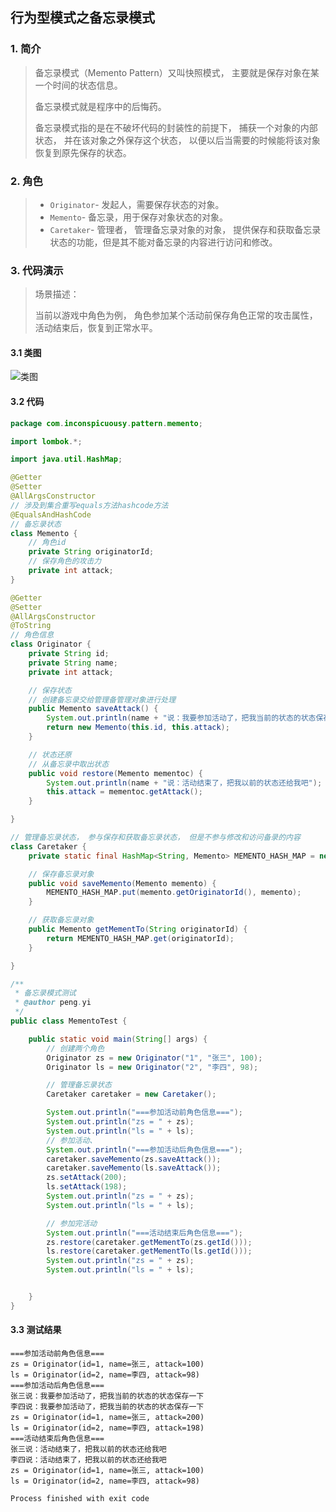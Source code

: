 ## 行为型模式之备忘录模式

### 1. 简介

> 备忘录模式（Memento Pattern）又叫快照模式， 主要就是保存对象在某一个时间的状态信息。
>
> 备忘录模式就是程序中的后悔药。
>
> 备忘录模式指的是在不破坏代码的封装性的前提下， 捕获一个对象的内部状态， 并在该对象之外保存这个状态， 以便以后当需要的时候能将该对象恢复到原先保存的状态。

### 2. 角色

> - `Originator`- 发起人，需要保存状态的对象。
> - `Memento`- 备忘录，用于保存对象状态的对象。
> - `Caretaker`- 管理者， 管理备忘录对象的对象， 提供保存和获取备忘录状态的功能，但是其不能对备忘录的内容进行访问和修改。

### 3. 代码演示

> 场景描述：
>
> 当前以游戏中角色为例， 角色参加某个活动前保存角色正常的攻击属性，活动结束后，恢复到正常水平。

#### 3.1 类图

![类图](https://raw.githubusercontent.com/inconspicuousy-start/image/master/1601262914.jpg)

#### 3.2 代码

```java
package com.inconspicuousy.pattern.memento;

import lombok.*;

import java.util.HashMap;

@Getter
@Setter
@AllArgsConstructor
// 涉及到集合重写equals方法hashcode方法
@EqualsAndHashCode
// 备忘录状态
class Memento {
    // 角色id
    private String originatorId;
    // 保存角色的攻击力
    private int attack;
}

@Getter
@Setter
@AllArgsConstructor
@ToString
// 角色信息
class Originator {
    private String id;
    private String name;
    private int attack;

    // 保存状态
    // 创建备忘录交给管理备管理对象进行处理
    public Memento saveAttack() {
        System.out.println(name + "说：我要参加活动了，把我当前的状态的状态保存一下");
        return new Memento(this.id, this.attack);
    }

    // 状态还原
    // 从备忘录中取出状态
    public void restore(Memento mementoc) {
        System.out.println(name + "说：活动结束了，把我以前的状态还给我吧");
        this.attack = mementoc.getAttack();
    }

}

// 管理备忘录状态， 参与保存和获取备忘录状态， 但是不参与修改和访问备录的内容
class Caretaker {
    private static final HashMap<String, Memento> MEMENTO_HASH_MAP = new HashMap<>();

    // 保存备忘录对象
    public void saveMemento(Memento memento) {
        MEMENTO_HASH_MAP.put(memento.getOriginatorId(), memento);
    }

    // 获取备忘录对象
    public Memento getMementTo(String originatorId) {
        return MEMENTO_HASH_MAP.get(originatorId);
    }

}

/**
 * 备忘录模式测试
 * @author peng.yi
 */
public class MementoTest {

    public static void main(String[] args) {
        // 创建两个角色
        Originator zs = new Originator("1", "张三", 100);
        Originator ls = new Originator("2", "李四", 98);

        // 管理备忘录状态
        Caretaker caretaker = new Caretaker();

        System.out.println("===参加活动前角色信息===");
        System.out.println("zs = " + zs);
        System.out.println("ls = " + ls);
        // 参加活动、
        System.out.println("===参加活动后角色信息===");
        caretaker.saveMemento(zs.saveAttack());
        caretaker.saveMemento(ls.saveAttack());
        zs.setAttack(200);
        ls.setAttack(198);
        System.out.println("zs = " + zs);
        System.out.println("ls = " + ls);

        // 参加完活动
        System.out.println("===活动结束后角色信息===");
        zs.restore(caretaker.getMementTo(zs.getId()));
        ls.restore(caretaker.getMementTo(ls.getId()));
        System.out.println("zs = " + zs);
        System.out.println("ls = " + ls);


    }
}
```

#### 3.3 测试结果

```shell
===参加活动前角色信息===
zs = Originator(id=1, name=张三, attack=100)
ls = Originator(id=2, name=李四, attack=98)
===参加活动后角色信息===
张三说：我要参加活动了，把我当前的状态的状态保存一下
李四说：我要参加活动了，把我当前的状态的状态保存一下
zs = Originator(id=1, name=张三, attack=200)
ls = Originator(id=2, name=李四, attack=198)
===活动结束后角色信息===
张三说：活动结束了，把我以前的状态还给我吧
李四说：活动结束了，把我以前的状态还给我吧
zs = Originator(id=1, name=张三, attack=100)
ls = Originator(id=2, name=李四, attack=98)

Process finished with exit code
```

